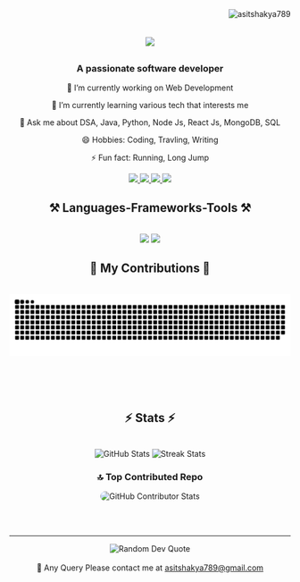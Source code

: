 <img  align="right" src="https://komarev.com/ghpvc/?username=asitshakya789&label=Profile%20views&color=0e75b6&style=flat" alt="asitshakya789" />
<h1 align="center">
    <img src="https://readme-typing-svg.herokuapp.com/?font=Righteous&size=35&center=true&vCenter=true&width=500&height=70&duration=4000&lines=Hi+There!+👋;+I'm+Asit+Kumar!;&color=847471" />
<!-- <img width="800" src="https://github.com/user-attachments/assets/3c8fdda1-5f11-4153-99d4-823c5b5a5470" alt="logo"> -->
</h1>
<h3 align="center">A passionate software developer</h3>

<div align="center">
 
🔭 I’m currently working on Web Development

🌱 I’m currently learning various tech that interests me

💬 Ask me about  DSA, Java, Python, Node Js, React Js, MongoDB, SQL

😄 Hobbies: Coding, Travling, Writing

⚡ Fun fact: Running, Long Jump

 </div>
 
<div align="center"> 
  <a href="https://www.linkedin.com/in/asit14/" target="_blank">
    <img src="https://img.shields.io/badge/LinkedIn-0077B5?style=for-the-badge&logo=linkedin&logoColor=white" target="_blank" />
  </a>
  <a href="https://asitshakya789.github.io/Personal-portfolio/" target="_blank">
     <img src="https://img.shields.io/badge/Portfolio-FF5722?style=for-the-badge&logo=todoist&logoColor=white" target="_blank" /> 
      <a href="https://leetcode.com/u/asitshakya789/" target="_blank">
    <img src="https://img.shields.io/badge/LeetCode-F9C24B?style=for-the-badge&logo=leetcode&logoColor=black" target="_blank" />
            <a href="https://www.geeksforgeeks.org/user/asit14/">
    <img src="https://img.shields.io/badge/GeeksforGeeks-5B8C5A?style=for-the-badge&logo=geeksforgreeks&logoColor=white" />
  </a>
  </a>
</div>
 
<h2 align="center">⚒️ Languages-Frameworks-Tools ⚒️</h2>
<br/>
<div align="center">
    <img src="https://skillicons.dev/icons?i=react,bootstrap,html,css,vscode,github,tailwind,git," />
    <img src="https://skillicons.dev/icons?i=nodejs,python,javascript,express,mongodb,c,java,nextjs,mysql," /><br>
</div>
<div align="center">
  <h2>🐍 My Contributions 🐍</h2>
  <br>
  <img  width="700"alt="snake eating my contributions" src="https://raw.githubusercontent.com/salesp07/salesp07/output/github-contribution-grid-snake.svg" />
  
  <br/><br/><br/>
</div>

<h2 align="center">⚡ Stats ⚡</h2>
<br>
<div align="center">
  <img width="340" src="https://github-readme-stats.vercel.app/api?username=asitshakya789&theme=dark&hide_border=false&include_all_commits=false&count_private=true&border_radius=10" alt="GitHub Stats" />
  <img width="375" src="https://github-readme-streak-stats.herokuapp.com/?user=asitshakya789&theme=dark&hide_border=false&border_radius=10" alt="Streak Stats" /><br/>
<!--   <img width="325" src="https://github-readme-stats.vercel.app/api/top-langs/?username=asitshakya789&theme=dark&hide=HTML&langs_count=8&layout=compact&border_radius=10&count_private=true" alt="Top Languages" /> -->
  
  ### 🔝 Top Contributed Repo
<img width="290" src="https://github-contributor-stats.vercel.app/api?username=asitshakya789&limit=5&theme=dark&combine_all_yearly_contributions=true" alt="GitHub Contributor Stats" style="border-radius: 10px;" />

<br/><br/>

<hr/>
<div align="center">
    <img src="https://quotes-github-readme.vercel.app/api?type=horizontal&theme=radical" alt="Random Dev Quote" />
</div>

<br/>

<div align="center">
💬 Any Query Please contact me at <a href="mailto:asitshakya789@gmail.com">asitshakya789@gmail.com</a> 
</div>

<br/>
